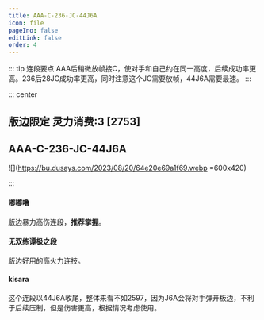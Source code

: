 ```yaml
---
title: AAA-C-236-JC-44J6A
icon: file
pageIno: false
editLink: false
order: 4
---
```


::: tip 连段要点
AAA后稍微放帧接C，使对手和自己约在同一高度，后续成功率更高。236后28JC成功率更高，同时注意这个JC需要放帧，44J6A需要最速。
:::

::: center
## **版边限定 灵力消费:3 [2753]** 
## **AAA-C-236-JC-44J6A**

![](https://bu.dusays.com/2023/08/20/64e20e69a1f69.webp =600x420)



:::


#### **嘟嘟噜**
版边暴力高伤连段，**推荐掌握**。


#### **无双练谭极之段**
版边好用的高火力连技。

#### **kisara**
这个连段以44J6A收尾，整体来看不如2597，因为J6A会将对手弹开板边，不利于后续压制，但是伤害更高，根据情况考虑使用。